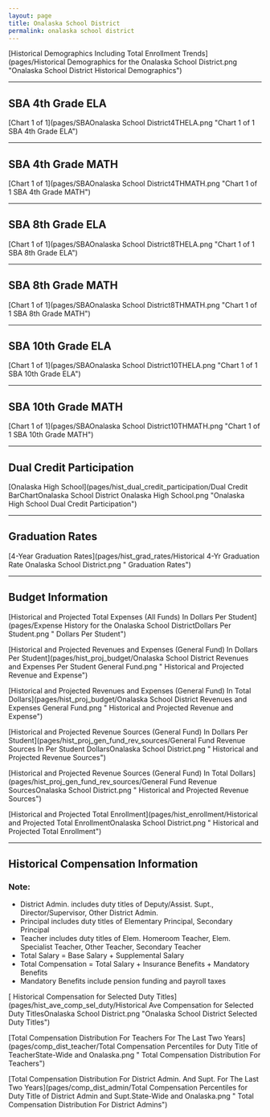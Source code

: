 ```yaml
---
layout: page
title: Onalaska School District
permalink: onalaska school district
---
```



[Historical Demographics Including Total Enrollment Trends](pages/Historical Demographics for the Onalaska School District.png "Onalaska School District Historical Demographics")

___

## SBA 4th Grade ELA

[Chart 1 of 1](pages/SBAOnalaska School District4THELA.png "Chart 1 of 1 SBA 4th Grade ELA")


___

## SBA 4th Grade MATH

[Chart 1 of 1](pages/SBAOnalaska School District4THMATH.png "Chart 1 of 1 SBA 4th Grade MATH")


___

## SBA 8th Grade ELA

[Chart 1 of 1](pages/SBAOnalaska School District8THELA.png "Chart 1 of 1 SBA 8th Grade ELA")


___

## SBA 8th Grade MATH

[Chart 1 of 1](pages/SBAOnalaska School District8THMATH.png "Chart 1 of 1 SBA 8th Grade MATH")


___

## SBA 10th Grade ELA

[Chart 1 of 1](pages/SBAOnalaska School District10THELA.png "Chart 1 of 1 SBA 10th Grade ELA")


___

## SBA 10th Grade MATH

[Chart 1 of 1](pages/SBAOnalaska School District10THMATH.png "Chart 1 of 1 SBA 10th Grade MATH")


___

## Dual Credit Participation

[Onalaska High School](pages/hist_dual_credit_participation/Dual Credit BarChartOnalaska School District Onalaska High School.png "Onalaska High School Dual Credit Participation")


___

## Graduation Rates

[4-Year Graduation Rates](pages/hist_grad_rates/Historical 4-Yr Graduation Rate Onalaska School District.png " Graduation Rates")


___

## Budget Information

[Historical and Projected Total Expenses (All Funds) In Dollars Per Student](pages/Expense History for the Onalaska School DistrictDollars Per Student.png " Dollars Per Student")

[Historical and Projected Revenues and Expenses (General Fund) In Dollars Per Student](pages/hist_proj_budget/Onalaska School District Revenues and Expenses Per Student General Fund.png " Historical and Projected Revenue and Expense")

[Historical and Projected Revenues and Expenses (General Fund) In Total Dollars](pages/hist_proj_budget/Onalaska School District Revenues and Expenses General Fund.png " Historical and Projected Revenue and Expense")

[Historical and Projected Revenue Sources (General Fund) In Dollars Per Student](pages/hist_proj_gen_fund_rev_sources/General Fund Revenue Sources In Per Student DollarsOnalaska School District.png " Historical and Projected Revenue Sources")

[Historical and Projected Revenue Sources (General Fund) In Total Dollars](pages/hist_proj_gen_fund_rev_sources/General Fund Revenue SourcesOnalaska School District.png " Historical and Projected Revenue Sources")

[Historical and Projected Total Enrollment](pages/hist_enrollment/Historical and Projected Total EnrollmentOnalaska School District.png " Historical and Projected Total Enrollment")


___

## Historical Compensation Information
### Note:
- District Admin. includes duty titles of Deputy/Assist. Supt., Director/Supervisor, Other District Admin.
- Principal includes duty titles of Elementary Principal, Secondary Principal
- Teacher includes duty titles of Elem. Homeroom Teacher, Elem. Specialist Teacher, Other Teacher, Secondary Teacher
- Total Salary = Base Salary + Supplemental Salary
- Total Compensation = Total Salary + Insurance Benefits + Mandatory Benefits
- Mandatory Benefits include pension funding and payroll taxes

[ Historical Compensation for Selected Duty Titles](pages/hist_ave_comp_sel_duty/Historical Ave Compensation for Selected Duty TitlesOnalaska School District.png "Onalaska School District Selected Duty Titles")

[Total Compensation Distribution For Teachers For The Last Two Years](pages/comp_dist_teacher/Total Compensation Percentiles for Duty Title of TeacherState-Wide and Onalaska.png " Total Compensation Distribution For Teachers")

[Total Compensation Distribution For District Admin. And Supt. For The Last Two Years](pages/comp_dist_admin/Total Compensation Percentiles for Duty Title of District Admin and Supt.State-Wide and Onalaska.png " Total Compensation Distribution For District Admins")

